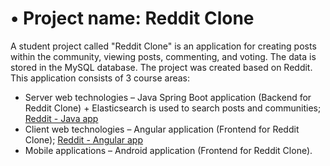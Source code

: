 # •	Project name: Reddit Clone

A student project called "Reddit Clone" is an application for creating posts within the community, viewing posts, commenting, and voting. The data is stored in the MySQL database. The project was created based on Reddit.
This application consists of 3 course areas: 
- Server web technologies – Java Spring Boot application (Backend for Reddit Clone) + Elasticsearch is used to search posts and communities; [Reddit - Java app](https://github.com/majabirmancevic/reddit-clone-web-be)
- Client web technologies – Angular application (Frontend for Reddit Clone);
[Reddit - Angular app](https://github.com/majabirmancevic/reddit-clone-web-fe)
- Mobile applications – Android application (Frontend for Reddit Clone).

